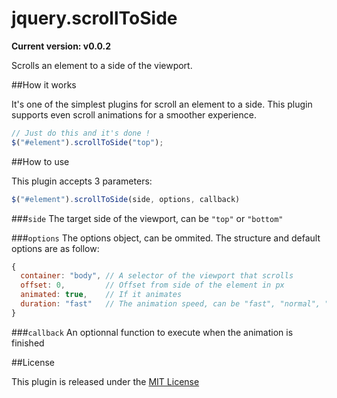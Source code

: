 jquery.scrollToSide
===================

__Current version: v0.0.2__

Scrolls an element to a side of the viewport.

##How it works

It's one of the simplest plugins for scroll an element to a side.
This plugin supports even scroll animations for a smoother experience.
```js
// Just do this and it's done !
$("#element").scrollToSide("top");
```

##How to use

This plugin accepts 3 parameters:
```js
$("#element").scrollToSide(side, options, callback)
```

###`side`
The target side of the viewport, can be `"top"` or `"bottom"`

###`options`
The options object, can be ommited.
The structure and default options are as follow:

```js
{
  container: "body", // A selector of the viewport that scrolls
  offset: 0,         // Offset from side of the element in px
  animated: true,    // If it animates
  duration: "fast"   // The animation speed, can be "fast", "normal", "slow" or a number of milliseconds
}
```
###`callback`
An optionnal function to execute when the animation is finished

##License

This plugin is released under the [MIT License](https://github.com/DeathMiner/jQuery.scrollToSide/blob/master/LICENSE)
